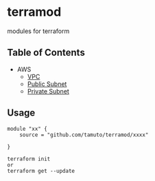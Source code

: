 # terramod

modules for terraform

## Table of Contents

* AWS
  * [VPC](./aws/vpc/vpc/README.md)
  * [Public Subnet](./aws/vpc/public/README.md)
  * [Private Subnet](./aws/vpc/private/README.md)


## Usage

```
module "xx" {
    source = "github.com/tamuto/terramod/xxxx"

}
```

```
terraform init
or
terraform get --update
```
